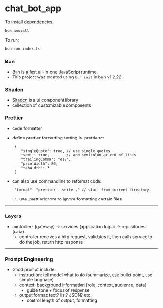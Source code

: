 # chat_bot_app

To install dependencies:

```bash
bun install
```

To run:

```bash
bun run index.ts
```

### **Bun**

- [Bun](https://bun.com) is a fast all-in-one JavaScript runtime.
- This project was created using `bun init` in bun v1.2.22.

### **Shadcn**

- [Shadcn](https://ui.shadcn.com/docs/installation/vite) is a ui component
  library
- collection of customizable components

### **Prettier**

- code formatter
- define prettier formatting setting in .prettierrc:
    ```
     {
        "singleQuote": true, // use single quotes
        "semi": true,        // add semicolon at end of lines
        "trailingComma": "es5",
        "printWidth": 80,
        "tabWidth": 3
     }
    ```
- can also use commandline to reformat code:

    ```
     "format": "prettier --write ." // start from current directory
    ```

    - use .prettierignore to ignore formatting certain files

---

### **Layers**

- controllers (gateway) -> services (application logic) -> repositories (data)
    - controller receives a http request, validates it, then calls service to do
      the job, return http response

---

### **Prompt Engineering**

- Good prompt include:
    - instruction: tell model what to do (summarize, use bullet point, use
      simple language)
    - context: background information [role, context, audience, data]
        - guide tone + focus of response
    - output format: text? list? JSON? etc.
        - control length of output, formatting
